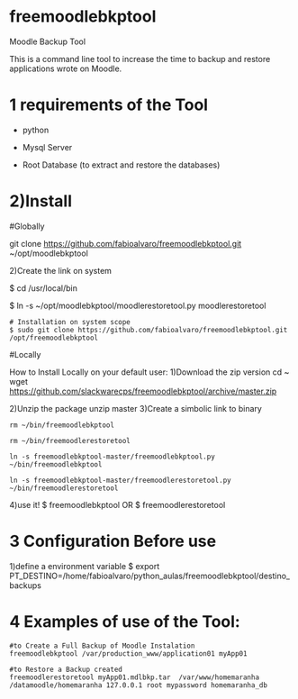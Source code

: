 # freemoodlebkptool
Moodle Backup Tool

This is a command line tool to increase the time to backup and restore applications wrote on Moodle.

# 1 requirements of the Tool

* python

* Mysql Server

* Root Database (to extract and restore the databases)


# 2)Install

#Globally

git clone https://github.com/fabioalvaro/freemoodlebkptool.git ~/opt/moodlebkptool

2)Create the link on system

$ cd /usr/local/bin

$ ln -s ~/opt/moodlebkptool/moodlerestoretool.py moodlerestoretool

    # Installation on system scope
    $ sudo git clone https://github.com/fabioalvaro/freemoodlebkptool.git /opt/freemoodlebkptool

    
#Locally

How to Install Locally on your default user:
1)Download the zip version
    cd ~
    wget https://github.com/slackwarecps/freemoodlebkptool/archive/master.zip
    

2)Unzip the package
    unzip master 
3)Create a simbolic link to binary

    rm ~/bin/freemoodlebkptool

    rm ~/bin/freemoodlerestoretool

    ln -s freemoodlebkptool-master/freemoodlebkptool.py  ~/bin/freemoodlebkptool

    ln -s freemoodlebkptool-master/freemoodlerestoretool.py  ~/bin/freemoodlerestoretool 


4)use it!
    $ freemoodlebkptool
    OR
    $ freemoodlerestoretool
    
    
# 3 Configuration Before use


1)define a environment variable
$ export PT_DESTINO=/home/fabioalvaro/python_aulas/freemoodlebkptool/destino_backups


# 4 Examples of use of the Tool:
    #to Create a Full Backup of Moodle Instalation
    freemoodlebkptool /var/production_www/application01 myApp01
    
    #to Restore a Backup created
    freemoodlerestoretool myApp01.mdlbkp.tar  /var/www/homemaranha /datamoodle/homemaranha 127.0.0.1 root mypassword homemaranha_db 
